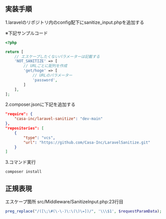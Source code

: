 ## 実装手順
1.laravelのリポジトリ内のconfig配下にsanitize_input.phpを追加する

※下記サンプルコード

```php
<?php

return [
    // エスケープしたくないパラメーターは記載する
    'NOT_SANITIZE' => [
        // URLごとに配列を作成
        'get/hoge' => [
            // URLのパラメーター
            'password',
        ]
    ],
];
```

2.composer.jsonに下記を追加する

```json
"require": {
    "casa-inc/laravel-sanitize": "dev-main"
},
"repositories": [
    {
        "type": "vcs",
        "url": "https://github.com/Casa-Inc/LaravelSanitize.git"
    }
]
```
3.コマンド実行

```
composer install
```

## 正規表現
エスケープ箇所 src/Middleware/SanitizeInput.php:23行目
```php
preg_replace("/([\;\#(\-\-)\:\(\)\=])/", '\\\$1', $requestParamData);
```